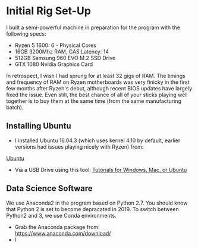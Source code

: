 # Initial Rig Set-Up

I built a semi-powerful machine in preparation for the program with the following specs:

* Ryzen 5 1600: 6 - Physical Cores
* 16GB 3200Mhz RAM, CAS Latency: 14
* 512GB Samsung 960 EVO M.2 SSD Drive
* GTX 1080 Nvidia Graphics Card

In retrospect, I wish I had sprung for at least 32 gigs of RAM.  The timings and frequency of RAM on Ryzen motherboards was very finicky in the first few months after Ryzen's debut, although recent BIOS updates have largely fixed the issue.  Even still, the best chance of all of your sticks playing well together is to buy them at the same time (from the same manufacturing batch).  

## Installing Ubuntu

* I installed Ubuntu 16.04.3 (which uses kernel 4.10 by default, earlier versions had issues playing nicely with Ryzen) from:

[Ubuntu](https://www.ubuntu.com/download/desktop)

* Via a USB Drive using this tool:
[Tutorials for Windows, Mac, or Ubuntu](https://tutorials.ubuntu.com/tutorial/tutorial-create-a-usb-stick-on-windows)

## Data Science Software

We use Anaconda2 in the program based on Python 2.7.  You should know that Python 2 is set to become depracated in 2019.  To switch between Python2 and 3, we use Conda environments.

* Grab the Anaconda package from: https://www.anaconda.com/download/
* I

